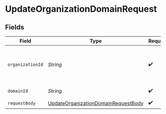 # UpdateOrganizationDomainRequest


## Fields

| Field                                                                                                 | Type                                                                                                  | Required                                                                                              | Description                                                                                           |
| ----------------------------------------------------------------------------------------------------- | ----------------------------------------------------------------------------------------------------- | ----------------------------------------------------------------------------------------------------- | ----------------------------------------------------------------------------------------------------- |
| `organizationId`                                                                                      | *String*                                                                                              | :heavy_check_mark:                                                                                    | The ID of the organization to which the domain belongs                                                |
| `domainId`                                                                                            | *String*                                                                                              | :heavy_check_mark:                                                                                    | The ID of the domain                                                                                  |
| `requestBody`                                                                                         | [UpdateOrganizationDomainRequestBody](../../models/operations/UpdateOrganizationDomainRequestBody.md) | :heavy_check_mark:                                                                                    | N/A                                                                                                   |